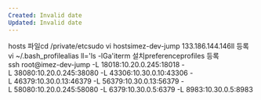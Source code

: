 ```yaml
---
Created: Invalid date
Updated: Invalid date
---
```

hosts 파일cd /private/etcsudo vi hostsimez-dev-jump 133.186.144.146ll 등록vi ~/.bash_profilealias ll='ls -lGa'iterm 설치preferenceprofiles 등록ssh root@imez-dev-jump -L 18018:10.20.0.245:18018 -L 38080:10.20.0.245:38080 -L 43306:10.30.0.10:43306 -L 46379:10.30.0.13:46379 -L 56379:10.30.0.13:56379 -L 58080:10.20.0.245:58080 -L 6379:10.30.0.5:6379 -L 8983:10.30.0.5:8983